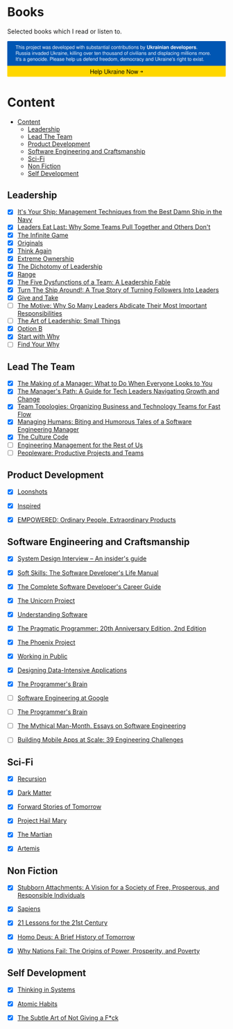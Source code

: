 # Books
Selected books which I read or listen to.

[![Stand With Ukraine](https://raw.githubusercontent.com/vshymanskyy/StandWithUkraine/main/banner-direct.svg)](https://vshymanskyy.github.io/StandWithUkraine)

# Content

- [Content](#content)
  - [Leadership](#leadership)
  - [Lead The Team](#lead-the-team)
  - [Product Development](product-development)
  - [Software Engineering and Craftsmanship](#software-engineering-and-craftsmanship)
  - [Sci-Fi](#sci-fi)
  - [Non Fiction](#non-fiction)
  - [Self Development](#self-development)

## Leadership

- [x] [It's Your Ship: Management Techniques from the Best Damn Ship in the Navy](https://www.amazon.de/-/en/Captain-D-Michael-Abrashoff/dp/145552302X)
- [x] [Leaders Eat Last: Why Some Teams Pull Together and Others Don't](https://www.amazon.de/Leaders-Eat-Last-Together-Others/dp/1591845327)
- [x] [The Infinite Game](https://www.audible.de/pd/The-Infinite-Game-Hoerbuch/0241295580?ref=a_library_t_c5_libItem_&pf_rd_p=86298143-6994-4968-8277-2e2391d86bbd&pf_rd_r=RCDF31HSE7HVJBH1G5MT)
- [x] [Originals](https://www.audible.de/pd/Originals-Hoerbuch/B01H3VX13G?ref=a_library_t_c5_libItem_&pf_rd_p=86298143-6994-4968-8277-2e2391d86bbd&pf_rd_r=RCDF31HSE7HVJBH1G5MT)
- [x] [Think Again](https://www.audible.de/pd/Think-Again-Hoerbuch/0593394763?ref=a_author_Ad_c9_lProduct_1_2&pf_rd_p=51641935-558c-4c8b-84f3-34bc21b28306&pf_rd_r=JYQ1EVJVG6FR1M7BJCBF)
- [x] [Extreme Ownership](https://www.audible.de/pd/Extreme-Ownership-Hoerbuch/B015TVHO6M?ref=a_library_t_c5_libItem_&pf_rd_p=86298143-6994-4968-8277-2e2391d86bbd&pf_rd_r=RCDF31HSE7HVJBH1G5MT)
- [x] [The Dichotomy of Leadership](https://www.audible.de/pd/The-Dichotomy-of-Leadership-Hoerbuch/B07BN5NS6V?ref=a_library_t_c5_libItem_&pf_rd_p=86298143-6994-4968-8277-2e2391d86bbd&pf_rd_r=RCDF31HSE7HVJBH1G5MT)
- [x] [Range](https://www.audible.de/pd/Range-Hoerbuch/1984888439?ref=a_library_t_c5_libItem_&pf_rd_p=86298143-6994-4968-8277-2e2391d86bbd&pf_rd_r=RCDF31HSE7HVJBH1G5MT)
- [x] [The Five Dysfunctions of a Team: A Leadership Fable](https://www.amazon.de/-/en/dp/B00NTP7U88/ref=sr_1_2?crid=3P8XPIGEYGWZ3&keywords=five+dysfunctions+of+a+team&qid=1656409408&s=books&sprefix=five+%2Cenglish-books%2C78&sr=1-2-catcorr)
- [x] [Turn The Ship Around!: A True Story of Turning Followers Into Leaders](https://www.amazon.de/-/en/gp/product/0241250943/ref=ppx_yo_dt_b_asin_title_o00_s00?ie=UTF8&psc=1)
- [x] [Give and Take](https://www.audible.de/pd/Give-and-Take-Hoerbuch/B07F7D58SW?ref=a_author_Ad_c9_lProduct_1_3&pf_rd_p=51641935-558c-4c8b-84f3-34bc21b28306&pf_rd_r=JYQ1EVJVG6FR1M7BJCBF)
- [ ] [The Motive: Why So Many Leaders Abdicate Their Most Important Responsibilities](https://www.amazon.de/-/en/gp/product/1119600456/ref=ox_sc_saved_image_5?smid=A3JWKAKR8XB7XF&psc=1)
- [ ] [The Art of Leadership: Small Things](https://www.amazon.de/-/en/gp/product/1492045691/ref=ox_sc_saved_image_8?smid=A3JWKAKR8XB7XF&psc=1)
- [x] [Option B](https://www.audible.de/pd/Option-B-Hoerbuch/B06Y15MP7K?ref=a_author_Ad_c9_lProduct_1_4&pf_rd_p=51641935-558c-4c8b-84f3-34bc21b28306&pf_rd_r=JYQ1EVJVG6FR1M7BJCBF)
- [x] [Start with Why](https://www.audible.de/pd/Start-with-Why-Hoerbuch/B074VF87MK?ref=a_author_Si_c9_lProduct_1_2&pf_rd_p=51641935-558c-4c8b-84f3-34bc21b28306&pf_rd_r=M6D6Z0WYGG5XKKN2BJM1)
- [ ] [Find Your Why](https://www.audible.de/pd/Find-Your-Why-Hoerbuch/B0754LB1R8?ref=a_author_Si_c9_lProduct_1_8&pf_rd_p=51641935-558c-4c8b-84f3-34bc21b28306&pf_rd_r=M6D6Z0WYGG5XKKN2BJM1)

## Lead The Team

- [x] [The Making of a Manager: What to Do When Everyone Looks to You](https://www.amazon.de/-/en/Julie-Zhuo/dp/0735219567)
- [x] [The Manager's Path: A Guide for Tech Leaders Navigating Growth and Change](https://www.amazon.de/-/en/Camille-Fournier/dp/1491973897)
- [x] [Team Topologies: Organizing Business and Technology Teams for Fast Flow](https://www.amazon.de/-/en/Matthew-Skelton/dp/1942788819)
- [x] [Managing Humans: Biting and Humorous Tales of a Software Engineering Manager](https://www.amazon.de/-/en/Michael-Lopp/dp/1484221575/ref=msx_wsirn_v1_sccl_1_1/260-4979270-3675118?pd_rd_w=iUZFo&content-id=amzn1.sym.da7e1c5e-3ea3-4a16-ba7f-db31c9579775&pf_rd_p=da7e1c5e-3ea3-4a16-ba7f-db31c9579775&pf_rd_r=QNEF1HR2W30ZWYBW8RPM&pd_rd_wg=za35q&pd_rd_r=332f3a0c-29ba-4c38-8a01-04cfc45c27ae&pd_rd_i=1484221575&psc=1)
- [x] [The Culture Code](https://www.audible.de/pd/The-Culture-Code-Hoerbuch/B0789YLNXY?ref=a_library_t_c5_libItem_&pf_rd_p=86298143-6994-4968-8277-2e2391d86bbd&pf_rd_r=RCDF31HSE7HVJBH1G5MT)
- [ ] [Engineering Management for the Rest of Us](https://www.amazon.de/-/en/gp/product/B0BHX6NLGZ/ref=ox_sc_saved_image_1?smid=A2O0NLZPCZ5AO5&psc=1)
- [ ] [Peopleware: Productive Projects and Teams](https://www.amazon.de/-/en/gp/product/0321934113/ref=ox_sc_saved_image_7?smid=A3JWKAKR8XB7XF&psc=1)

## Product Development

- [x] [Loonshots](https://www.audible.de/pd/Loonshots-Hoerbuch/1250203058?ref=a_library_t_c5_libItem_&pf_rd_p=86298143-6994-4968-8277-2e2391d86bbd&pf_rd_r=RCDF31HSE7HVJBH1G5MT)
- [x] [Inspired](https://www.amazon.de/-/en/Marty-Cagan-ebook/dp/B077NRB36N)
- [x] [EMPOWERED: Ordinary People, Extraordinary Products](https://www.amazon.de/-/en/gp/product/B08LPKRD5L?notRedirectToSDP=1&ref_=dbs_mng_calw_1&storeType=ebooks)


## Software Engineering and Craftsmanship

- [x] [System Design Interview – An insider's guide](https://www.amazon.de/-/en/gp/product/B08CMF2CQF/ref=ox_sc_saved_image_9?smid=A3JWKAKR8XB7XF&psc=1)
- [x] [Soft Skills: The Software Developer's Life Manual](https://www.amazon.de/-/en/John-Z-Sonmez/dp/1617292397)
- [x] [The Complete Software Developer's Career Guide](https://www.audible.de/pd/The-Complete-Software-Developers-Career-Guide-Hoerbuch/B078J6YQFV?ref=a_library_t_c5_libItem_&pf_rd_p=86298143-6994-4968-8277-2e2391d86bbd&pf_rd_r=RCDF31HSE7HVJBH1G5MT)
- [x] [The Unicorn Project](https://www.audible.de/pd/The-Unicorn-Project-Hoerbuch/B0812BRNTJ?ref=a_library_t_c5_libItem_&pf_rd_p=86298143-6994-4968-8277-2e2391d86bbd&pf_rd_r=RCDF31HSE7HVJBH1G5MT)
- [x] [Understanding Software](https://www.audible.de/pd/Understanding-Software-Hoerbuch/1469074354?ref=a_library_t_c5_libItem_&pf_rd_p=86298143-6994-4968-8277-2e2391d86bbd&pf_rd_r=RCDF31HSE7HVJBH1G5MT)
- [x] [The Pragmatic Programmer: 20th Anniversary Edition, 2nd Edition](https://www.audible.de/pd/The-Pragmatic-Programmer-20th-Anniversary-Edition-2nd-Edition-Hoerbuch/B0833FKJ9R?ref=a_library_t_c5_libItem_&pf_rd_p=86298143-6994-4968-8277-2e2391d86bbd&pf_rd_r=RCDF31HSE7HVJBH1G5MT)
- [x] [The Phoenix Project](https://www.audible.de/pd/The-Phoenix-Project-Hoerbuch/B00VAZVUD0?ref=a_library_t_c5_libItem_&pf_rd_p=86298143-6994-4968-8277-2e2391d86bbd&pf_rd_r=RCDF31HSE7HVJBH1G5MT)
- [x] [Working in Public](https://www.audible.de/pd/Working-in-Public-Hoerbuch/B08KWNYH6K?ref=a_library_t_c5_libItem_&pf_rd_p=86298143-6994-4968-8277-2e2391d86bbd&pf_rd_r=RCDF31HSE7HVJBH1G5MT)
- [x] [Designing Data-Intensive Applications](https://www.audible.de/pd/Designing-Data-Intensive-Applications-Hoerbuch/B08VL79B2C?ref=a_library_t_c5_libItem_&pf_rd_p=86298143-6994-4968-8277-2e2391d86bbd&pf_rd_r=RCDF31HSE7HVJBH1G5MT)
- [x] [The Programmer's Brain](https://www.audible.de/pd/The-Programmers-Brain-Hoerbuch/B09NDXLYR6?ref=a_library_t_c5_libItem_&pf_rd_p=86298143-6994-4968-8277-2e2391d86bbd&pf_rd_r=RCDF31HSE7HVJBH1G5MT)
- [ ] [Software Engineering at Google](https://www.audible.de/pd/Software-Engineering-at-Google-Hoerbuch/B08VKYVDXG?ref=a_library_t_c5_libItem_&pf_rd_p=86298143-6994-4968-8277-2e2391d86bbd&pf_rd_r=W97NMF3798XABQZB1QFX)
- [ ] [The Programmer's Brain](https://www.audible.de/pd/The-Programmers-Brain-Hoerbuch/B09NDXLYR6?ref=a_library_t_c5_libItem_&pf_rd_p=86298143-6994-4968-8277-2e2391d86bbd&pf_rd_r=W97NMF3798XABQZB1QFX)
- [ ] [The Mythical Man-Month. Essays on Software Engineering](https://www.amazon.de/-/en/gp/product/0201835959/ref=ox_sc_saved_image_4?smid=A3JWKAKR8XB7XF&psc=1)
- [ ] [Building Mobile Apps at Scale: 39 Engineering Challenges](https://www.amazon.de/-/en/gp/product/1638778868/ref=ox_sc_saved_image_4?smid=A3JWKAKR8XB7XF&psc=1)


## Sci-Fi

- [x] [Recursion](https://www.audible.de/pd/Recursion-Hoerbuch/1984886878?ref=a_library_t_c5_libItem_&pf_rd_p=86298143-6994-4968-8277-2e2391d86bbd&pf_rd_r=RCDF31HSE7HVJBH1G5MT)
- [x] [Dark Matter](https://www.audible.de/pd/Dark-Matter-Hoerbuch/B01H7D7O60?ref=a_author_Bl_c9_lProduct_1_3&pf_rd_p=51641935-558c-4c8b-84f3-34bc21b28306&pf_rd_r=KGWR0T476CAN8TXPS3SV)
- [x] [Forward Stories of Tomorrow](https://www.audible.de/pd/Forward-Hoerbuch/1799755193?ref=a_author_Bl_c9_lProduct_1_5&pf_rd_p=51641935-558c-4c8b-84f3-34bc21b28306&pf_rd_r=KGWR0T476CAN8TXPS3SV)
- [x] [Project Hail Mary](https://www.audible.de/pd/Project-Hail-Mary-Hoerbuch/B08G9RZBTT?ref=a_library_t_c5_libItem_&pf_rd_p=86298143-6994-4968-8277-2e2391d86bbd&pf_rd_r=RCDF31HSE7HVJBH1G5MT)
- [x] [The Martian](https://www.audible.de/pd/Der-Marsianer-Hoerbuch/B00NWCPRBU?ref=a_author_An_c9_lProduct_1_3&pf_rd_p=51641935-558c-4c8b-84f3-34bc21b28306&pf_rd_r=85ZGE8X1NMBSWZ01WMJ2)
- [x] [Artemis](https://www.audible.de/pd/Artemis-Hoerbuch/B076PLHRT1?ref=a_author_An_c9_lProduct_1_6&pf_rd_p=51641935-558c-4c8b-84f3-34bc21b28306&pf_rd_r=85ZGE8X1NMBSWZ01WMJ2)


## Non Fiction

- [x] [Stubborn Attachments: A Vision for a Society of Free, Prosperous, and Responsible Individuals](https://www.audible.de/pd/Stubborn-Attachments-Hoerbuch/B07HM67FK7?ref=a_library_t_c5_libItem_&pf_rd_p=86298143-6994-4968-8277-2e2391d86bbd&pf_rd_r=RCDF31HSE7HVJBH1G5MT)
- [x] [Sapiens](https://www.audible.de/pd/Sapiens-Hoerbuch/B0741DZHR9?ref=a_library_t_c5_libItem_&pf_rd_p=86298143-6994-4968-8277-2e2391d86bbd&pf_rd_r=RCDF31HSE7HVJBH1G5MT)
- [x] [21 Lessons for the 21st Century](https://www.amazon.com/Lessons-21st-Century-Yuval-Harari/dp/0525512179)
- [x] [Homo Deus: A Brief History of Tomorrow](https://www.amazon.com/Homo-Deus-Brief-History-Tomorrow/dp/0062464345/ref=tmm_pap_swatch_0?_encoding=UTF8&qid=1656408203&sr=1-1)
- [x] [Why Nations Fail: The Origins of Power, Prosperity, and Poverty](https://www.amazon.de/-/en/Daron-Acemoglu/dp/1846684307/ref=sr_1_1?keywords=Why+Nations+Fail%3A+The+Origins+of+Power%2C+Prosperity%2C+and+Poverty&qid=1658310790&sr=8-1)


## Self Development

- [x] [Thinking in Systems](https://www.amazon.de/-/en/Diana-Wright/dp/1603580557)
- [x] [Atomic Habits](https://www.audible.de/pd/Atomic-Habits-Hoerbuch/1524779261?ref=a_library_t_c5_libItem_&pf_rd_p=86298143-6994-4968-8277-2e2391d86bbd&pf_rd_r=RCDF31HSE7HVJBH1G5MT)
- [x] [The Subtle Art of Not Giving a F*ck](https://www.audible.de/pd/The-Subtle-Art-of-Not-Giving-a-F-ck-Hoerbuch/B01KMIPK4A?ref=a_library_t_c5_libItem_&pf_rd_p=86298143-6994-4968-8277-2e2391d86bbd&pf_rd_r=RCDF31HSE7HVJBH1G5MT)


